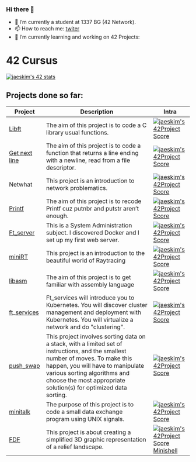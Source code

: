 ### Hi there 👋


- 🔭 I’m currently  a student at 1337 BG (42 Network).
- 📫 How to reach me: [twiter](https://twitter.com/hadjaoui_el)
- 🌱 I’m currently learning and working on 42 Projects: 
# 42 Cursus

[![jaeskim's 42 stats](https://badge42.herokuapp.com/api/stats/mel-hadj?privacyEmail=true)](https://github.com/JaeSeoKim/badge42)

## Projects done so far:

Project | Description | Intra
------- | ----------- | -----
[Libft](https://github.com/elhadjaoui/42-Cursus/tree/main/libft) | The aim of this project is to code a C library usual functions. | [![jaeskim's 42Project Score](https://badge42.herokuapp.com/api/project/mel-hadj/Libft)](https://github.com/JaeSeoKim/badge42)
[Get next line](https://github.com/elhadjaoui/42-Cursus/tree/main/get_next_line)| The aim of this project is to code a function that returns a line ending with a newline, read from a file descriptor. | [![jaeskim's 42Project Score](https://badge42.herokuapp.com/api/project/mel-hadj/get_next_line)](https://github.com/JaeSeoKim/badge42)
Netwhat | This project is an introduction to network problematics. | [![jaeskim's 42Project Score](https://badge42.herokuapp.com/api/project/mel-hadj/netwhat)](https://github.com/JaeSeoKim/badge42)
[Printf](https://github.com/elhadjaoui/42-Cursus/tree/main/ft_printf)|The aim of this project is to recode Printf cuz putnbr and putstr aren’t enough. | [![jaeskim's 42Project Score](https://badge42.herokuapp.com/api/project/mel-hadj/ft_printf)](https://github.com/JaeSeoKim/badge42)
[Ft_server](https://github.com/elhadjaoui/42-Cursus/tree/main/ft_server) | This is a System Administration subject. I discovered Docker and I  set up my first web server. | [![jaeskim's 42Project Score](https://badge42.herokuapp.com/api/project/mel-hadj/ft_server)](https://github.com/JaeSeoKim/badge42)
[miniRT](https://github.com/elhadjaoui/42-Cursus/tree/main/miniRT)| This project is an introduction to the beautiful world of Raytracing | [![jaeskim's 42Project Score](https://badge42.herokuapp.com/api/project/mel-hadj/miniRT)](https://github.com/JaeSeoKim/badge42)
[libasm](https://github.com/elhadjaoui/42-Cursus/tree/main/libasm)| The aim of this project is to get familiar with assembly language | [![jaeskim's 42Project Score](https://badge42.herokuapp.com/api/project/mel-hadj/libasm)](https://github.com/JaeSeoKim/badge42)
[ft_services](https://github.com/elhadjaoui/42-Cursus/tree/main/ft_services)|Ft_services will introduce you to Kubernetes. You will discover cluster management and deployment with Kubernetes. You will virtualize a network and do "clustering".| [![jaeskim's 42Project Score](https://badge42.herokuapp.com/api/project/mel-hadj/ft_services)](https://github.com/JaeSeoKim/badge42)
[push_swap](https://github.com/elhadjaoui/42-Cursus/tree/main/push_swap)| This project involves sorting data on a stack, with a limited set of instructions, and the smallest number of moves. To make this happen, you will have to manipulate various sorting algorithms and choose the most appropriate solution(s) for optimized data sorting. | [![jaeskim's 42Project Score](https://badge42.herokuapp.com/api/project/mel-hadj/push_swap)](https://github.com/JaeSeoKim/badge42)
[minitalk](https://github.com/elhadjaoui/42-Cursus/tree/main/minitalk)| The purpose of this project is to code a small data exchange program using UNIX signals. | [![jaeskim's 42Project Score](https://badge42.herokuapp.com/api/project/mel-hadj/minitalk)](https://github.com/JaeSeoKim/badge42)
[FDF](https://github.com/elhadjaoui/FDF)|  This project is about creating a simplified 3D graphic representation of a relief landscape. | [![jaeskim's 42Project Score](https://badge42.herokuapp.com/api/project/mel-hadj/FdF)](https://github.com/JaeSeoKim/badge42)[Minishell](https://github.com/elhadjaoui/minishell)| The objective of this project is to create a simple shell. Yes, a little bash or zsh. I learn a lot about processes and file descriptors. | [![jaeskim's 42Project Score](https://badge42.herokuapp.com/api/project/mel-hadj/minishell)](https://github.com/JaeSeoKim/badge42)





<!----
- 👯 I’m looking to collaborate on ...
- 🤔 I’m looking for help with ...
- 💬 Ask me about ...
- 📫 How to reach me: ...
- 😄 Pronouns: ...
- ⚡ Fun fact: ...
-->
